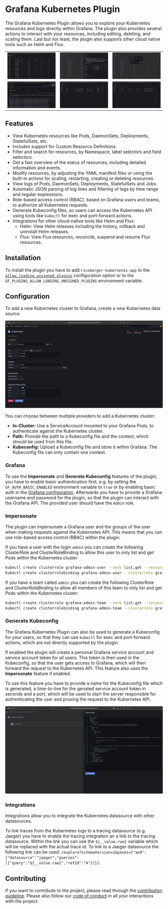 # Grafana Kubernetes Plugin

The Grafana Kubernetes Plugin allows you to explore your Kubernetes resources
and logs directly within Grafana. The plugin also provides several actions to
interact with your resources, including editing, deleting, and scaling them.
Last but not least, the plugin also supports other cloud native tools such as
Helm and Flux.

<div align="center">
  <table>
    <tr>
      <td><img src="https://raw.githubusercontent.com/ricoberger/grafana-kubernetes-plugin/refs/heads/main/src/img/screenshots/kubernetes-resources.png" /></td>
      <td><img src="https://raw.githubusercontent.com/ricoberger/grafana-kubernetes-plugin/refs/heads/main/src/img/screenshots/kubernetes-resources-details.png" /></td>
      <td><img src="https://raw.githubusercontent.com/ricoberger/grafana-kubernetes-plugin/refs/heads/main/src/img/screenshots/kubernetes-resources-actions.png" /></td>
    </tr>
    <tr>
      <td><img src="https://raw.githubusercontent.com/ricoberger/grafana-kubernetes-plugin/refs/heads/main/src/img/screenshots/kubernetes-logs.png" /></td>
      <td><img src="https://raw.githubusercontent.com/ricoberger/grafana-kubernetes-plugin/refs/heads/main/src/img/screenshots/helm.png" /></td>
      <td><img src="https://raw.githubusercontent.com/ricoberger/grafana-kubernetes-plugin/refs/heads/main/src/img/screenshots/flux.png" /></td>
    </tr>
  </table>
</div>

## Features

- View Kubernetes resources like Pods, DaemonSets, Deployments, StatefulSets,
  etc.
- Includes support for Custom Resource Definitions.
- Filter and search for resources, by Namespace, label selectors and field
  selectors.
- Get a fast overview of the status of resources, including detailed information
  and events.
- Modify resources, by adjusting the YAML manifest files or using the built-in
  actions for scaling, restarting, creating or deleting resources.
- View logs of Pods, DaemonSets, Deployments, StatefulSets and Jobs.
- Automatic JSON parsing of log lines and filtering of logs by time range and
  regular expressions.
- Role-based access control (RBAC), based on Grafana users and teams, to
  authorize all Kubernetes requests.
- Generate Kubeconfig files, so users can access the Kubernetes API using tools
  like `kubectl` for exec and port-forward actions.
- Integrations for other cloud-native tools like Helm and Flux:
  - Helm: View Helm releases including the history, rollback and uninstall Helm
    releases.
  - Flux: View Flux resources, reconcile, suspend and resume Flux resources.

## Installation

To install the plugin you have to add `ricoberger-kubernetes-app` to the
[`allow_loading_unsigned_plugins`](https://grafana.com/docs/grafana/latest/setup-grafana/configure-grafana/#allow_loading_unsigned_plugins)
configuration option or to the `GF_PLUGINS_ALLOW_LOADING_UNSIGNED_PLUGINS`
environment variable.

## Configuration

To add a new Kubernetes cluster to Grafana, create a new Kubernetes data source.

![Datasource Configuration](https://raw.githubusercontent.com/ricoberger/grafana-kubernetes-plugin/refs/heads/main/src/img/screenshots/datasource-configuration.png)

You can choose between multiple providers to add a Kubernetes cluster:

- **In-Cluster:** Use a ServiceAccount mounted to your Grafana Pods, to
  authenticate against the Kubernetes cluster.
- **Path:** Provide the path to a Kubeconfig file and the context, which should
  be used from this file.
- **Kubeconfig:** Upload a Kubeconfig file and store it within Grafana. The
  Kubeconfig file can only contain one context.

### Grafana

To use the **Impersonate** and **Generate Kubeconfig** features of the plugin,
you have to enable basic authentication first, e.g. by setting the
`GF_AUTH_BASIC_ENABLED` environment variable to `true` or by enabling basic auth
in the
[Grafana configuration](https://grafana.com/docs/grafana/latest/setup-grafana/configure-security/configure-authentication/grafana/).
Afterwards you have to provide a Grafana username and password for the plugin,
so that the plugin can interact with the Grafana API. The provided user should
have the `Admin` role.

### Impersonate

The plugin can impersonate a Grafana user and the groups of the user when making
requests against the Kubernetes API. This means that you can use role-based
access control (RBAC) within the plugin.

If you have a user with the login `admin` you can create the following
ClusterRole and ClusterRoleBinding to allow this user to only list and get Pods
within the Kubernetes cluster:

```bash
kubectl create clusterrole grafana-admin-user --verb list,get --resource pods
kubectl create clusterrolebinding grafana-admin-user --clusterrole grafana-admin-user --user admin
```

If you have a team called `admin` you can create the following ClusterRole and
ClusterRoleBinding to allow all members of this team to only list and get Pods
within the Kubernetes cluster:

```bash
kubectl create clusterrole grafana-admin-team --verb list,get --resource pods
kubectl create clusterrolebinding grafana-admin-team --clusterrole grafana-admin-team --group admin
```

### Generate Kubeconfig

The Grafana Kubernetes Plugin can also be used to generate a Kubeconfig for your
users, so that they can use `kubectl` for exec and port-forward actions, which
are not directly supported by the plugin.

If enabled the plugin will create a personal Grafana service account and service
account token for all users. This token is then used in the Kubeconfig, so that
the user gets access to Grafana, which will then forward the request to the
Kubernetes API. This feature also uses the **Impersonate** feature if enabled.

To use this feature you have to provide a name for the Kubeconfig file which is
generated, a time-to-live for the genated service account token in seconds and a
port, which will be used to start the server responsible for authenticating the
user and proxing the request to the Kubernetes API.

![Kubeconfig](https://raw.githubusercontent.com/ricoberger/grafana-kubernetes-plugin/refs/heads/main/src/img/screenshots/kubeconfig.png)

### Integrations

Integrations allow you to integrate the Kubernetes datasource with other
datasources.

To link traces from the Kubernetes logs to a tracing datasource (e.g. Jaeger)
you have to enable the tracing integration an a link to the tracing datasource.
Within the link you can use the `${__value.raw}` variable which will be replaced
with the actual trace id. To link to a Jaeger datasource the following link can
be used:
`/explore?schemaVersion=1&panes={"ao9":{"datasource":"jaeger","queries":[{"query":"${__value.raw}","refId":"A"}]}}`.

## Contributing

If you want to contribute to the project, please read through the
[contribution guideline](https://github.com/ricoberger/grafana-kubernetes-plugin/blob/main/CONTRIBUTING.md).
Please also follow our
[code of conduct](https://github.com/ricoberger/grafana-kubernetes-plugin/blob/main/CODE_OF_CONDUCT.md)
in all your interactions with the project.
